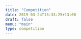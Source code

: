 ```yaml
---
title: "Competition"
date: 2019-03-24T13:33:25+13:00
draft: false
menu: "main"
type: competition
---
```


